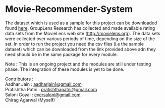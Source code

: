 # Movie-Recommender-System

The dataset which is used as a sample for this project can be downloaded found [here](http://files.grouplens.org/datasets/movielens/ml-20m.zip). 
GroupLens Research has collected and made available rating data sets from the MovieLens web site (http://movielens.org). 
The data sets were collected over various periods of time, depending on the size of the set. In order to run the project you need the csv 
files (i.e the sample dataset) which can be downloaded from the link provided above adn they need should be in the same package for every 
module.

Note : This is an ongoing project and the modules are still under testing phase. The integration of these modules is yet to be done.

Contributors :<br/>
Aadhar Jain : aadharjain1@gmail.com<br/>
Pratishtha Patni : pratishthapatni@gmail.com<br/>
Saloni Goyal : eversaloni@gmail.com<br/>
Chirag Agarwal (Myself)

